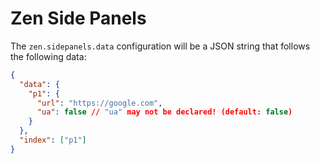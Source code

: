 # Zen Side Panels

The `zen.sidepanels.data` configuration will be a JSON string that follows the following data:

```json
{
  "data": {
    "p1": {
      "url": "https://google.com",
      "ua": false // "ua" may not be declared! (default: false)
    }
  },
  "index": ["p1"]
}
```
